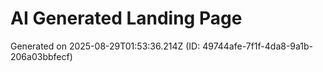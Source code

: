 # AI Generated Landing Page

Generated on 2025-08-29T01:53:36.214Z (ID: 49744afe-7f1f-4da8-9a1b-206a03bbfecf)